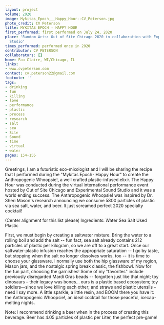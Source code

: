 ```yaml
---
layout: project
volume: 2020
image: Mykitas_Epoch___Happy_Hour--CV_Peterson.jpg
photo_credit: CV Peterson
title: MYKITAS EPOCH - HAPPY HOUR
first_performed: first performed on July 24, 2020
place: 'Random Acts: Out of Site Chicago 2020 in collaboration with Experimental Sound
  Studio'
times_performed: performed once in 2020
contributor: CV PETERSON
collaborators: []
home: Eau Claire, WI/Chicago, IL
links:
- www.cvpeterson.com
contact: cv.peterson22@gmail.com
footnote: ''
tags:
- drinking
- fun
- killing
- love
- performance
- plastic
- process
- research
- salt
- sea
- Site
- Sound
- time
- virtual
- water
pages: 154-155
---
```



Greetings, I am a futuristic eco-mixologist and I will be sharing the recipe that I performed during the "Mykitas Epoch- Happy Hour" to create the Anthropogenic Whoopsie!, a well crafted plastic-infused elixir. The Happy Hour was conducted during the virtual international performance event hosted by Out of Site Chicago and Experimental Sound Studio and it was a world ending success.  The Anthropogenic Whoopsie! was inspired by Dr. Sheri Mason's research announcing we consume 5800 particles of plastic via sea salt, water, and beer. It just screamed perfect 2020 specialty cocktail!

(Center alignment for this list please)
Ingredients:
Water
Sea Salt
Used Plastic

First, we must begin by creating a saltwater mixture. Bring the water to a rolling boil and add the salt -- fun fact, sea salt already contains 212 particles of plastic per kilogram, so we are off to a great start.
Once our saltwater-plastic infusion reaches the appropriate saturation -- l go by taste, but stopping when the salt no longer dissolves works, too -- it is time to choose your glassware. I normally use both the hip glassware of my region, Mason jars, and the nostalgic spring break classic, the fishbowl.
Now for the fun part, choosing the garnishes! Some of my "favorites" include previously disregarded Mardi Gras beads -- forgotten just like that night; toy dinosaurs – their legacy was bones… ours is a plastic based ecosystem; toy soldiers—since we love killing each other; and straws and plastic utensils – need I say more. A little sparkle, a little resin, and BOOM there you have it: the Anthropogenic Whoopsie!, an ideal cocktail for those peaceful, icecap-melting nights.

Note: I recommend drinking a beer when in the process of creating this beverage. Beer has 4.05 particles of plastic per Liter, the perfect pre-game!
